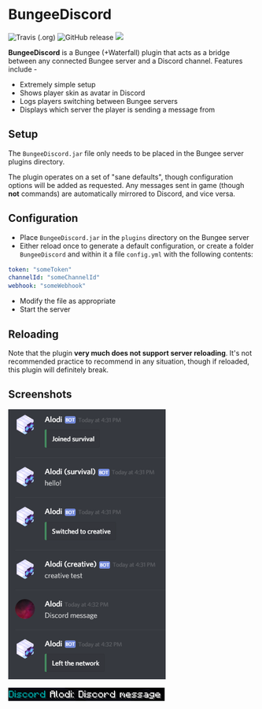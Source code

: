 # BungeeDiscord
![Travis (.org)](https://img.shields.io/travis/cmcarey/BungeeDiscord.svg?style=for-the-badge)
![GitHub release](https://img.shields.io/github/release/cmcarey/bungeediscord.svg?style=for-the-badge)
![](https://img.shields.io/badge/Minecraft%20Version-1.14-blue.svg?style=for-the-badge)

**BungeeDiscord** is a Bungee (+Waterfall) plugin that acts as a bridge between any connected Bungee server and a Discord channel.  Features include -
- Extremely simple setup
- Shows player skin as avatar in Discord
- Logs players switching between Bungee servers
- Displays which server the player is sending a message from

## Setup
The `BungeeDiscord.jar` file only needs to be placed in the Bungee server plugins directory.

The plugin operates on a set of "sane defaults", though configuration options will be added as requested.  Any messages sent in game (though **not** commands) are automatically mirrored to Discord, and vice versa.

## Configuration
- Place `BungeeDiscord.jar` in the `plugins` directory on the Bungee server
- Either reload once to generate a default configuration, or create a folder `BungeeDiscord` and within it a file `config.yml` with the following contents:
```yml
token: "someToken"
channelId: "someChannelId"
webhook: "someWebhook"
```

- Modify the file as appropriate
- Start the server

## Reloading
Note that the plugin **very much does not support server reloading**.  It's not recommended practice to recommend in any situation, though if reloaded, this plugin will definitely break.

## Screenshots
![](images/discord.png)

![](images/ingame.png)